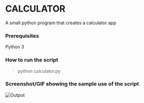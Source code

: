 # CALCULATOR
<!--Remove the below lines and add yours -->
A small python program that creates a calculator app

### Prerequisites
<!--Remove the below lines and add yours -->
Python 3

### How to run the script
<!--Remove the below lines and add yours -->
> python calculator.py

### Screenshot/GIF showing the sample use of the script
<!--Remove the below lines and add yours -->
![Output](https://user-images.githubusercontent.com/53505850/95007683-0d85c700-0630-11eb-9aa4-7125f6be1ea0.PNG)

